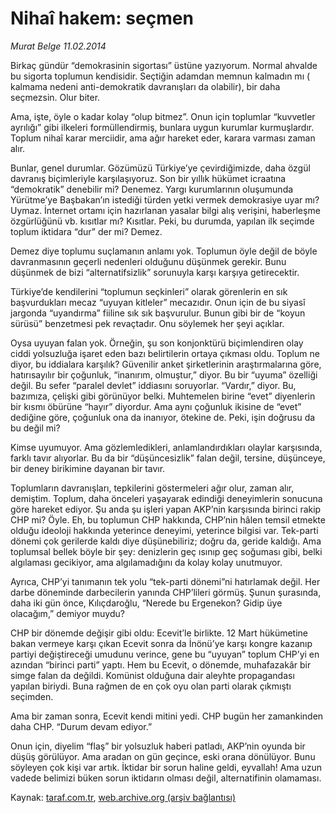 # Nihaî hakem: seçmen

*Murat Belge 11.02.2014*

<div class="yazi"><p>Birkaç gündür “demokrasinin sigortası” üstüne yazıyorum. Normal ahvalde bu sigorta toplumun kendisidir. Seçtiğin adamdan memnun kalmadın mı ( kalmama nedeni anti-demokratik davranışları da olabilir), bir daha seçmezsin. Olur biter. </p>
<p>Ama, işte, öyle o kadar kolay “olup bitmez”. Onun için toplumlar “kuvvetler ayrılığı” gibi ilkeleri formüllendirmiş, bunlara uygun kurumlar kurmuşlardır. Toplum nihaî karar merciidir, ama ağır hareket eder, karara varması zaman alır. </p>
<p>Bunlar, genel durumlar. Gözümüzü Türkiye’ye çevirdiğimizde, daha özgül davranış biçimleriyle karşılaşıyoruz. Son bir yıllık hükümet icraatına “demokratik” denebilir mi? Denemez. Yargı kurumlarının oluşumunda Yürütme’ye  Başbakan’ın istediği türden  yetki vermek demokrasiye uyar mı? Uymaz. İnternet ortamı için hazırlanan yasalar bilgi alış verişini, haberleşme özgürlüğünü vb. kısıtlar mı? Kısıtlar. Peki, bu durumda, yapılan ilk seçimde toplum iktidara “dur” der mi? Demez. </p>
<p>Demez diye toplumu suçlamanın anlamı yok. Toplumun öyle değil de böyle davranmasının geçerli nedenleri olduğunu düşünmek gerekir. Bunu düşünmek de bizi “alternatifsizlik” sorunuyla karşı karşıya getirecektir. </p>
<p>Türkiye’de kendilerini “toplumun seçkinleri” olarak görenlerin en sık başvurdukları mecaz “uyuyan kitleler” mecazıdır. Onun için de bu siyasî jargonda “uyandırma” fiiline sık sık başvurulur. Bunun gibi bir de “koyun sürüsü” benzetmesi pek revaçtadır. Onu söylemek her şeyi açıklar. </p>
<p>Oysa uyuyan falan yok. Örneğin, şu son konjonktürü biçimlendiren olay ciddi yolsuzluğa işaret eden bazı belirtilerin ortaya çıkması oldu. Toplum ne diyor, bu iddialara karşılık? Güvenilir anket şirketlerinin araştırmalarına göre, hatırısayılır bir çoğunluk, “inanırım, olmuştur,” diyor. Bu bir “uyuma” özelliği değil. Bu sefer “paralel devlet” iddiasını soruyorlar. “Vardır,” diyor. Bu, bazımıza, çelişki gibi görünüyor belki. Muhtemelen birine “evet” diyenlerin bir kısmı öbürüne “hayır” diyordur. Ama aynı çoğunluk ikisine de “evet” dediğine göre, çoğunluk ona da inanıyor, ötekine de. Peki, işin doğrusu da bu değil mi? </p>
<p>Kimse uyumuyor. Ama gözlemledikleri, anlamlandırdıkları olaylar karşısında, farklı tavır alıyorlar. Bu da bir “düşüncesizlik” falan değil, tersine, düşünceye, bir deney birikimine dayanan bir tavır. </p>
<p>Toplumların davranışları, tepkilerini göstermeleri ağır olur, zaman alır, demiştim. Toplum, daha önceleri yaşayarak edindiği deneyimlerin sonucuna göre hareket ediyor. Şu anda şu işleri yapan AKP’nin karşısında birinci rakip CHP mi? Öyle. Eh, bu toplumun CHP hakkında, CHP’nin hâlen temsil etmekte olduğu ideoloji hakkında yeterince deneyimi, yeterince bilgisi var. Tek-parti dönemi çok gerilerde kaldı diye düşünebiliriz; doğru da, geride kaldığı. Ama toplumsal bellek böyle bir şey: denizlerin geç ısınıp geç soğuması gibi, belki algılaması gecikiyor, ama algılamadığını da kolay kolay unutmuyor. </p>
<p>Ayrıca, CHP’yi tanımanın tek yolu “tek-parti dönemi”ni hatırlamak değil. Her darbe döneminde darbecilerin yanında CHP’lileri görmüş. Şunun şurasında, daha iki gün önce, Kılıçdaroğlu, “Nerede bu Ergenekon? Gidip üye olacağım,” demiyor muydu?</p>
<p>CHP bir dönemde değişir gibi oldu: Ecevit’le birlikte. 12 Mart hükümetine bakan vermeye karşı çıkan Ecevit sonra da İnönü’ye karşı kongre kazanıp partiyi değiştireceği umudunu verince, gene bu “uyuyan” toplum CHP’yi en azından “birinci parti” yaptı. Hem bu Ecevit, o dönemde, muhafazakâr bir simge falan da değildi. Komünist olduğuna dair aleyhte propagandası yapılan biriydi. Buna rağmen de en çok oyu olan parti olarak çıkmıştı seçimden. </p>
<p>Ama bir zaman sonra, Ecevit kendi mitini yedi. CHP bugün her zamankinden daha CHP. “Durum devam ediyor.” </p>
<p>Onun için, diyelim “flaş” bir yolsuzluk haberi patladı, AKP’nin oyunda bir düşüş görülüyor. Ama aradan on gün geçince, eski orana dönülüyor. Bunu söyleyen çok kişi var artık. İktidar bir sorun haline geldi, eyvallah! Ama uzun vadede belimizi büken sorun iktidarın olması değil, alternatifinin olamaması.</p>
</div>

Kaynak: [taraf.com.tr](http://www.taraf.com.tr/murat-belge/makale-nihai-hakem-secmen.htm), [web.archive.org (arşiv bağlantısı)](http://web.archive.org/web/20140214122722/http://www.taraf.com.tr/murat-belge/makale-nihai-hakem-secmen.htm)
